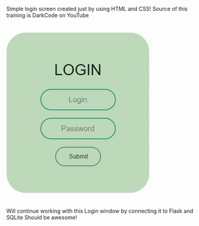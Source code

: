 
Simple login screen created just by using HTML and CSS!
Source of this training is DarkCode on YouTube

![](https://github.com/DivnychAndrii/Projects-review/blob/master/Login%20screen%20window%20HTML%2BCSS/Login%20window.gif)

Will continue working with this Login window by connecting it to Flask and SQLite
Should be awesome!